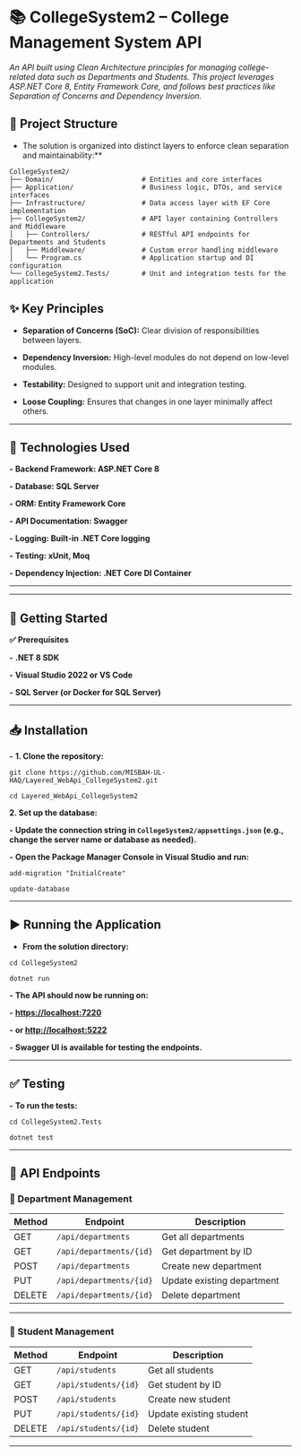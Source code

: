 # 📚 CollegeSystem2 – College Management System API
*An API built using Clean Architecture principles for managing college-related data such as Departments and Students. This project leverages ASP.NET Core 8, Entity Framework Core, and follows best practices like Separation of Concerns and Dependency Inversion.*

## 🧱  Project Structure
- The solution is organized into distinct layers to enforce clean separation and maintainability:**


```
CollegeSystem2/
├── Domain/                      # Entities and core interfaces
├── Application/                 # Business logic, DTOs, and service interfaces
├── Infrastructure/              # Data access layer with EF Core implementation
├── CollegeSystem2/              # API layer containing Controllers and Middleware
│   ├── Controllers/             # RESTful API endpoints for Departments and Students
│   ├── Middleware/              # Custom error handling middleware
│   └── Program.cs               # Application startup and DI configuration
└── CollegeSystem2.Tests/        # Unit and integration tests for the application
```
## ✨ Key Principles
- **Separation of Concerns (SoC):** Clear division of responsibilities between layers.

- **Dependency Inversion:** High-level modules do not depend on low-level modules.

- **Testability:** Designed to support unit and integration testing.

- **Loose Coupling:** Ensures that changes in one layer minimally affect others.

---

## 🔧 Technologies Used

**-** **Backend Framework: ASP.NET Core 8**

**-** **Database: SQL Server**

**-** **ORM: Entity Framework Core**

**-** **API Documentation: Swagger**

**-** **Logging: Built-in .NET Core logging**

**-** **Testing: xUnit, Moq**

**-** **Dependency Injection: .NET Core DI Container**

---
---

## 🚀 Getting Started

 **✅ Prerequisites**

**-** **.NET 8 SDK**

**-** **Visual Studio 2022 or VS Code**

**-** **SQL Server (or Docker for SQL Server)**

---

## 📥 Installation

**-** **1. Clone the repository:**

```
git clone https://github.com/MISBAH-UL-HAQ/Layered_WebApi_CollegeSystem2.git

cd Layered_WebApi_CollegeSystem2
```


 **2. Set up the database:**

**-** **Update the connection string in `CollegeSystem2/appsettings.json` (e.g., change the server name or database as needed).**

**-** **Open the Package Manager Console in Visual Studio and run:**

```
add-migration "InitialCreate"

update-database
```

---

## ▶️ Running the Application

- **From the solution directory:**

```
cd CollegeSystem2

dotnet run
```

**-** **The API should now be running on:**

**-** **[https://localhost:7220](https://localhost:7220)**

**-** **or [http://localhost:5222](http://localhost:5222)**

**-** **Swagger UI is available for testing the endpoints.**

---

## ✅ Testing

**-** **To run the tests:**

```
cd CollegeSystem2.Tests

dotnet test
```

---
## 📡 API Endpoints

### 🔷 Department Management

| Method | Endpoint                      | Description                  |
|--------|-------------------------------|------------------------------|
| GET    | `/api/departments`            | Get all departments          |
| GET    | `/api/departments/{id}`       | Get department by ID         |
| POST   | `/api/departments`            | Create new department        |
| PUT    | `/api/departments/{id}`       | Update existing department   |
| DELETE | `/api/departments/{id}`       | Delete department            |
---

### 🔷 Student Management


| Method | Endpoint                      | Description                  |
|--------|-------------------------------|------------------------------|
| GET    | `/api/students`            | Get all students         |
| GET    | `/api/students/{id}`       | Get student by ID         |
| POST   | `/api/students`            | Create new student        |
| PUT    | `/api/students/{id}`       | Update existing student   |
| DELETE | `/api/students/{id}`       | Delete student           |

---